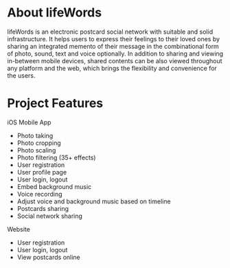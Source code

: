 # About lifeWords
lifeWords is an electronic postcard social network with suitable and solid infrastructure. It helps users to express 
their feelings to their loved ones by sharing an integrated memento of their message in the combinational form of 
photo, sound, text and voice optionally. In addition to sharing and viewing in-between mobile devices, shared contents
can be also viewed throughout any platform and the web, which brings the flexibility and convenience for the users.
  
# Project Features
iOS Mobile App
  - Photo taking
  - Photo cropping
  - Photo scaling
  - Photo filtering (35+ effects)
  - User registration
  - User profile page
  - User login, logout
  - Embed background music
  - Voice recording
  - Adjust voice and background music based on timeline
  - Postcards sharing
  - Social network sharing

Website
  - User registration
  - User login, logout
  - View postcards online
  
